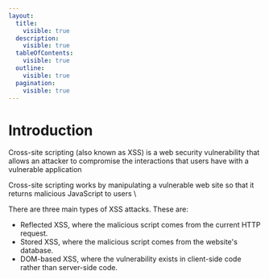 ```yaml
---
layout:
  title:
    visible: true
  description:
    visible: true
  tableOfContents:
    visible: true
  outline:
    visible: true
  pagination:
    visible: true
---
```


# Introduction

Cross-site scripting (also known as XSS) is a web security vulnerability that allows an attacker to compromise the interactions that users have with a vulnerable application

Cross-site scripting works by manipulating a vulnerable web site so that it returns malicious JavaScript to users  \


There are three main types of XSS attacks. These are:

* Reflected XSS, where the malicious script comes from the current HTTP request.
* Stored XSS, where the malicious script comes from the website's database.
* DOM-based XSS, where the vulnerability exists in client-side code rather than server-side code.







